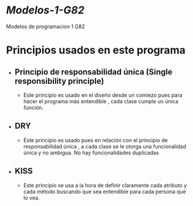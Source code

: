 # *Modelos-1-G82*
Modelos de programacion 1 G82

# Principios usados en este programa

- ## Principio de responsabilidad única (Single responsibility principle)
  - Este principio es usado en el diseño desde un comiezo pues para hacer el programa más entendible , cada clase cumple un única función.

- ## DRY 
  - Este principio es usado pues en relación con el principio de responsabilidad única , a cada clase se le otorga una funcionalidad única y no ambigua. No hay funcionalidades duplicadas

- ## KISS
  - Este principio se usa a la hora de definir claramente cada atributo y cada método buscando que sea entendible para cada persona que lo vea.

